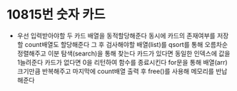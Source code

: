 # 10815번 숫자 카드
* 우선 입력받아야할 두 카드 배열을 동적할당해준다
  동시에 카드의 존재여부를 저장할 count배열도 할당해준다
  그 후 검사해야할 배열(list)를 qsort를 통해 오름차순 정렬해주고
  이분 탐색(search)을 통해 찾는다
  카드가 있다면 동일한 인덱스에 값을 1늘려준다
  카드가 없다면 0을 리턴하여 함수를 종료시킨다
  for문을 통해 배열(arr) 크기만큼 반복해주고 마지막에
  count배열 출력 후 free()를 사용해 메모리를 반납해준다